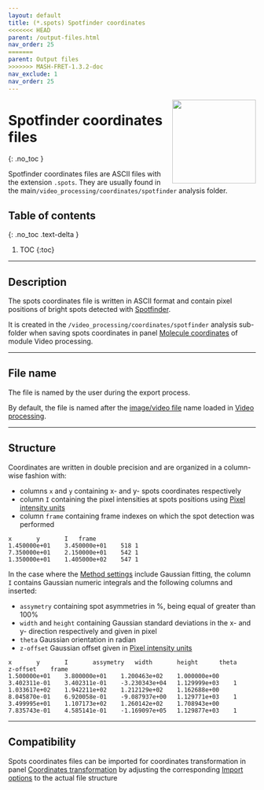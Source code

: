 ```yaml
---
layout: default
title: (*.spots) Spotfinder coordinates
<<<<<<< HEAD
parent: /output-files.html
nav_order: 25
=======
parent: Output files
>>>>>>> MASH-FRET-1.3.2-doc
nav_exclude: 1
nav_order: 25
---
```


<img src="../assets/images/logos/logo-output-files_400px.png" width="170" style="float:right; margin-left: 15px;"/>

# Spotfinder coordinates files
{: .no_toc }

Spotfinder coordinates files are ASCII files with the extension `.spots`. They are usually found in the main`/video_processing/coordinates/spotfinder` analysis folder.

## Table of contents
{: .no_toc .text-delta }

1. TOC
{:toc}


---

## Description

The spots coordinates file is written in ASCII format and contain pixel positions of bright spots detected with 
[Spotfinder](../video-processing/panel-molecule-coordinates.html#spot-finder).

It is created in the `/video_processing/coordinates/spotfinder` analysis sub-folder when saving spots coordinates in panel 
[Molecule coordinates](../video-processing/panel-molecule-coordinates.html#spot-finder) of module Video processing.


---

## File name

The file is named by the user during the export process.

By default, the file is named after the <u>image/video file</u> name loaded in 
[Video processing](../video-processing.html).


---

## Structure

Coordinates are written in double precision and are organized in a column-wise fashion with:
* columns `x` and `y` containing x- and y- spots coordinates respectively
* column `I` containing the pixel intensities at spots positions using 
[Pixel intensity units](../video-processing/panels/panel-plot.html#pixel-intensity-units)
* column `frame` containing frame indexes on which the spot detection was performed

```
x		y		I	frame
1.450000e+01	3.450000e+01	518	1
7.350000e+01	2.150000e+01	542	1
1.350000e+01	1.405000e+02	547	1
```

In the case where the 
[Method settings](/video-processing/panels/panel-molecule-coordinates.html#spotfinder) include Gaussian fitting, the column `I` contains Gaussian numeric integrals and the following columns and inserted:
* `assymetry` containing spot asymmetries in %, being equal of greater than 100%
* `width` and `height` containing Gaussian standard deviations in the x- and y- direction respectively and given in pixel
* `theta` Gaussian orientation in radian
* `z-offset` Gaussian offset given in 
[Pixel intensity units](../video-processing/panels/panel-plot.html#pixel-intensity-units)

```
x		y		I		assymetry	width		height		theta		z-offset	frame
1.500000e+01	3.800000e+01	1.200463e+02	1.000000e+00	3.402311e-01	3.402311e-01	-3.230343e+04	1.129999e+03	1
1.033617e+02	1.942211e+02	1.212129e+02	1.162688e+00	8.045870e-01	6.920058e-01	-9.087937e+00	1.129771e+03	1
3.499995e+01	1.107173e+02	1.260142e+02	1.708943e+00	7.835743e-01	4.585141e-01	-1.169097e+05	1.129877e+03	1
```


---

## Compatibility

Spots coordinates files can be imported for coordinates transformation in panel 
[Coordinates transformation](../video-processing/panels/panel-molecule-coordinates.html#coordinates-transformation) by adjusting the corresponding 
[Import options](../video-processing/functionalities/set-coordinates-import-options.html) to the actual file structure



